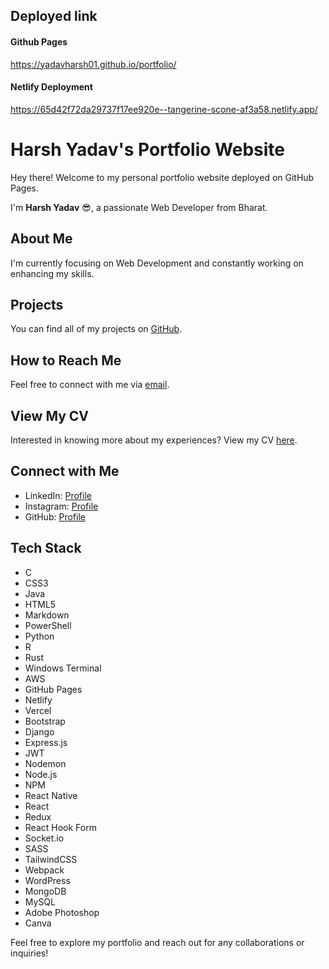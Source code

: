 ## Deployed link
#### Github Pages
  https://yadavharsh01.github.io/portfolio/
#### Netlify Deployment
  https://65d42f72da29737f17ee920e--tangerine-scone-af3a58.netlify.app/
# Harsh Yadav's Portfolio Website

Hey there! Welcome to my personal portfolio website deployed on GitHub Pages. 

I'm **Harsh Yadav** 😎, a passionate Web Developer from Bharat.

## About Me
I'm currently focusing on Web Development and constantly working on enhancing my skills.

## Projects
You can find all of my projects on [GitHub](https://github.com/yadavharsh01).

## How to Reach Me
Feel free to connect with me via [email](mailto:harshyadav.cse2020@ritroorkee.com).

## View My CV
Interested in knowing more about my experiences? View my CV [here](link_to_cv).

## Connect with Me
- LinkedIn: [Profile](https://www.linkedin.com/in/yadavharsh01)
- Instagram: [Profile](https://www.instagram.com/harsh._.yaduvanshi01)
- GitHub: [Profile](https://github.com/yadavharsh01)

## Tech Stack
- C
- CSS3
- Java
- HTML5
- Markdown
- PowerShell
- Python
- R
- Rust
- Windows Terminal
- AWS
- GitHub Pages
- Netlify
- Vercel
- Bootstrap
- Django
- Express.js
- JWT
- Nodemon
- Node.js
- NPM
- React Native
- React
- Redux
- React Hook Form
- Socket.io
- SASS
- TailwindCSS
- Webpack
- WordPress
- MongoDB
- MySQL
- Adobe Photoshop
- Canva

Feel free to explore my portfolio and reach out for any collaborations or inquiries!
